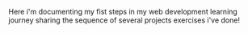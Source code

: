 Here i'm documenting my fist steps in my web development learning journey sharing the sequence of several projects exercises i've done!
